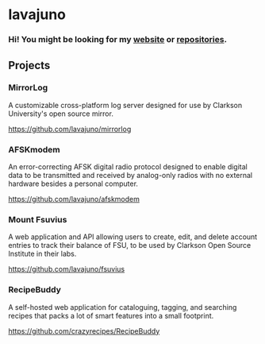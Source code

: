# lavajuno

### Hi! You might be looking for my [website](https://www.lavajuno.org) or [repositories](https://github.com/lavajuno).

## Projects

### MirrorLog

A customizable cross-platform log server designed for use 
by Clarkson University's open source mirror.

https://github.com/lavajuno/mirrorlog

### AFSKmodem

An error-correcting AFSK digital radio protocol designed to enable 
digital data to be transmitted and received by analog-only radios
with no external hardware besides a personal computer.

https://github.com/lavajuno/afskmodem

### Mount Fsuvius

A web application and API allowing users to create, edit, and delete
account entries to track their balance of FSU, to be used by Clarkson
Open Source Institute in their labs.

https://github.com/lavajuno/fsuvius

### RecipeBuddy

A self-hosted web application for cataloguing, tagging, and searching
recipes that packs a lot of smart features into a small footprint.

https://github.com/crazyrecipes/RecipeBuddy
